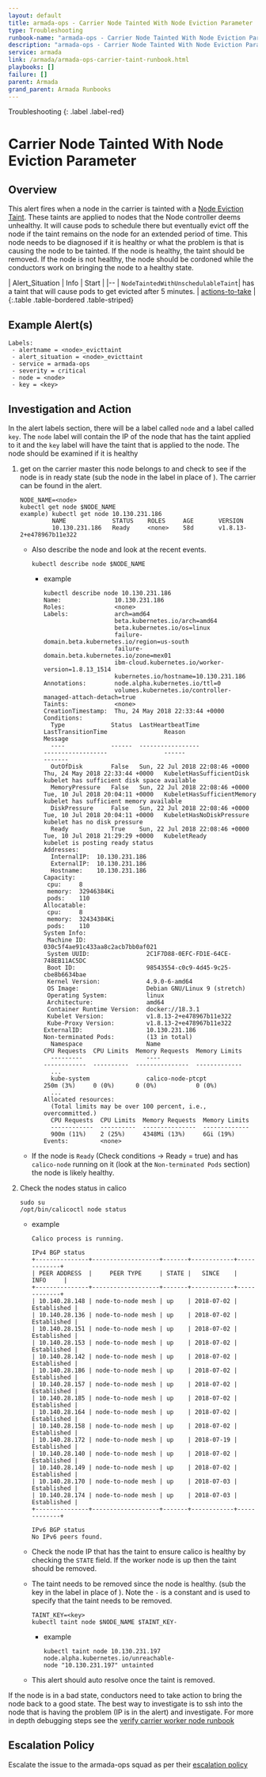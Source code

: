 ```yaml
---
layout: default
title: armada-ops - Carrier Node Tainted With Node Eviction Parameter
type: Troubleshooting
runbook-name: "armada-ops - Carrier Node Tainted With Node Eviction Parameter"
description: "armada-ops - Carrier Node Tainted With Node Eviction Parameter"
service: armada
link: /armada/armada-ops-carrier-taint-runbook.html
playbooks: []
failure: []
parent: Armada
grand_parent: Armada Runbooks
---
```


Troubleshooting
{: .label .label-red}

# Carrier Node Tainted With Node Eviction Parameter

## Overview

This alert fires when a node in the carrier is tainted with a [Node Eviction Taint](https://kubernetes.io/docs/concepts/configuration/taint-and-toleration/#taint-based-evictions). These taints are applied to nodes that the Node controller deems unhealthy.
It will cause pods to schedule there but eventually evict off the node if the taint remains on the node for an extended period of time. This node needs to be diagnosed
if it is healthy or what the problem is that is causing the node to be tainted. If the node is healthy, the taint should be removed. If the node is not healthy, the node
should be cordoned while the conductors work on bringing the node to a healthy state.

| Alert_Situation | Info | Start |
|--
| `NodeTaintedWithUnschedulableTaint`| <node>  has a taint that will cause pods to get evicted after 5 minutes. | [actions-to-take](#investigation-and-action) |
{:.table .table-bordered .table-striped}

## Example Alert(s)

~~~~
Labels:
 - alertname = <node>_evicttaint
 - alert_situation = <node>_evicttaint
 - service = armada-ops
 - severity = critical
 - node = <node>
 - key = <key>
~~~~


## Investigation and Action

In the alert labels section, there will be a label called `node` and a label called `key`. The `node` label will contain the IP of the node that has the taint applied to it and
the `key` label will have the taint that is applied to the node. The node should be examined if it is healthy

1) get on the carrier master this node belongs to and check to see if the node is in ready state (sub the node in the label in place of <node>).
The carrier can be found in the alert.

    ```
    NODE_NAME=<node>
    kubectl get node $NODE_NAME
    example) kubectl get node 10.130.231.186
             NAME             STATUS    ROLES     AGE       VERSION
             10.130.231.186   Ready     <none>    58d       v1.8.13-2+e478967b11e322
    ```

    - Also describe the node and look at the recent events.
    
        ```
        kubectl describe node $NODE_NAME
        ```
        
        - example
            
            ```
            kubectl describe node 10.130.231.186
            Name:               10.130.231.186
            Roles:              <none>
            Labels:             arch=amd64
                                beta.kubernetes.io/arch=amd64
                                beta.kubernetes.io/os=linux
                                failure-domain.beta.kubernetes.io/region=us-south
                                failure-domain.beta.kubernetes.io/zone=mex01
                                ibm-cloud.kubernetes.io/worker-version=1.8.13_1514
                                kubernetes.io/hostname=10.130.231.186
            Annotations:        node.alpha.kubernetes.io/ttl=0
                                volumes.kubernetes.io/controller-managed-attach-detach=true
            Taints:             <none>
            CreationTimestamp:  Thu, 24 May 2018 22:33:44 +0000
            Conditions:
              Type             Status  LastHeartbeatTime                 LastTransitionTime                Reason                       Message
              ----             ------  -----------------                 ------------------                ------                       -------
              OutOfDisk        False   Sun, 22 Jul 2018 22:08:46 +0000   Thu, 24 May 2018 22:33:44 +0000   KubeletHasSufficientDisk     kubelet has sufficient disk space available
              MemoryPressure   False   Sun, 22 Jul 2018 22:08:46 +0000   Tue, 10 Jul 2018 20:04:11 +0000   KubeletHasSufficientMemory   kubelet has sufficient memory available
              DiskPressure     False   Sun, 22 Jul 2018 22:08:46 +0000   Tue, 10 Jul 2018 20:04:11 +0000   KubeletHasNoDiskPressure     kubelet has no disk pressure
              Ready            True    Sun, 22 Jul 2018 22:08:46 +0000   Tue, 10 Jul 2018 21:29:29 +0000   KubeletReady                 kubelet is posting ready status
            Addresses:
              InternalIP:  10.130.231.186
              ExternalIP:  10.130.231.186
              Hostname:    10.130.231.186
            Capacity:
             cpu:     8
             memory:  32946384Ki
             pods:    110
            Allocatable:
             cpu:     8
             memory:  32434384Ki
             pods:    110
            System Info:
             Machine ID:                 030c5f4ae91c433aa8c2acb7bb0af021
             System UUID:                2C1F7D88-0EFC-FD1E-64CE-748EB11AC5DC
             Boot ID:                    98543554-c0c9-4d45-9c25-cbe8b6634bae
             Kernel Version:             4.9.0-6-amd64
             OS Image:                   Debian GNU/Linux 9 (stretch)
             Operating System:           linux
             Architecture:               amd64
             Container Runtime Version:  docker://18.3.1
             Kubelet Version:            v1.8.13-2+e478967b11e322
             Kube-Proxy Version:         v1.8.13-2+e478967b11e322
            ExternalID:                  10.130.231.186
            Non-terminated Pods:         (13 in total)
              Namespace                  Name                                                        CPU Requests  CPU Limits  Memory Requests  Memory Limits
              ---------                  ----                                                        ------------  ----------  ---------------  -------------
              ...
              kube-system                calico-node-ptcpt                                           250m (3%)     0 (0%)      0 (0%)           0 (0%)
              ...
            Allocated resources:
              (Total limits may be over 100 percent, i.e., overcommitted.)
              CPU Requests  CPU Limits  Memory Requests  Memory Limits
              ------------  ----------  ---------------  -------------
              900m (11%)    2 (25%)     4348Mi (13%)     6Gi (19%)
            Events:         <none>
            ```
    
    - If the node is `Ready` (Check conditions -> Ready = true)  and has `calico-node` running on it (look at the `Non-terminated Pods` section) the node is likely healthy. 

2) Check the nodes status in calico

    ```
    sudo su
    /opt/bin/calicoctl node status
    ```
    
    - example
    
        ```
        Calico process is running.
        
        IPv4 BGP status
        +---------------+-------------------+-------+------------+-------------+
        | PEER ADDRESS  |     PEER TYPE     | STATE |   SINCE    |    INFO     |
        +---------------+-------------------+-------+------------+-------------+
        | 10.140.28.148 | node-to-node mesh | up    | 2018-07-02 | Established |
        | 10.140.28.136 | node-to-node mesh | up    | 2018-07-02 | Established |
        | 10.140.28.151 | node-to-node mesh | up    | 2018-07-02 | Established |
        | 10.140.28.153 | node-to-node mesh | up    | 2018-07-02 | Established |
        | 10.140.28.142 | node-to-node mesh | up    | 2018-07-02 | Established |
        | 10.140.28.186 | node-to-node mesh | up    | 2018-07-02 | Established |
        | 10.140.28.157 | node-to-node mesh | up    | 2018-07-02 | Established |
        | 10.140.28.185 | node-to-node mesh | up    | 2018-07-02 | Established |
        | 10.140.28.164 | node-to-node mesh | up    | 2018-07-02 | Established |
        | 10.140.28.158 | node-to-node mesh | up    | 2018-07-02 | Established |
        | 10.140.28.172 | node-to-node mesh | up    | 2018-07-19 | Established |
        | 10.140.28.140 | node-to-node mesh | up    | 2018-07-02 | Established |
        | 10.140.28.149 | node-to-node mesh | up    | 2018-07-02 | Established |
        | 10.140.28.170 | node-to-node mesh | up    | 2018-07-03 | Established |
        | 10.140.28.174 | node-to-node mesh | up    | 2018-07-03 | Established |
        +---------------+-------------------+-------+------------+-------------+
        
        IPv6 BGP status
        No IPv6 peers found.
        ```
        
    - Check the node IP that has the taint to ensure calico is healthy by checking the `STATE` field. If the worker node is up then the taint should be removed.

    - The taint needs to be removed since the node is healthy. (sub the key in the label in place of <key>). Note the `-` is a constant and is used to specify
    that the taint needs to be removed.
    
        ```
        TAINT_KEY=<key>
        kubectl taint node $NODE_NAME $TAINT_KEY-
        ```
        
        - example 
            
            ```
            kubectl taint node 10.130.231.197 node.alpha.kubernetes.io/unreachable-
            node "10.130.231.197" untainted
            ```
        
    - This alert should auto resolve once the taint is removed.

If the node is in a bad state, conductors need to take action to bring the node back to a good state. The best way to investigate is to
ssh into the node that is having the problem (IP is in the alert) and investigate. For more in depth debugging steps see the [verify carrier worker node runbook](./armada-carrier-verify-carrier-worker-node.html)


## Escalation Policy

Escalate the issue to the armada-ops squad as per their [escalation policy](./armada_pagerduty_escalation_policies.html)

